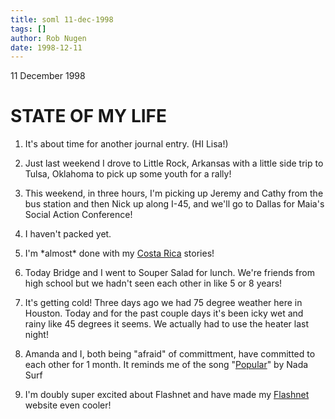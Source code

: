 ```yaml
---
title: soml 11-dec-1998
tags: []
author: Rob Nugen
date: 1998-12-11
---
```


<title>State of My Life</title>

<p class=date>11 December 1998</p>

<h1>STATE OF MY LIFE</h1>

<p><ol>

<p><li>It's about time for another journal entry.  (HI Lisa!)</li>

<p><li>Just last weekend I drove to Little Rock, Arkansas with a little side trip to Tulsa, Oklahoma to pick up some youth for a rally!</li>

<p><li>This weekend, in three hours, I'm picking up Jeremy and Cathy from the bus station and then Nick up along I-45, and we'll go to Dallas for Maia's Social Action Conference!</li>

<p><li>I haven't packed yet.</li>

<p><li>I'm *almost* done with my <a href="/travel/costa_rica/1998/">Costa Rica</a> stories!</li>

<p><li>Today Bridge and I went to Souper Salad for lunch. We're friends from high school but we hadn't seen each other in like 5 or 8 years!</li>

<p><li>It's getting cold!  Three days ago we had 75 degree weather here in Houston.  Today and for the past couple days it's been icky wet and rainy like 45 degrees it seems.  We actually had to use the heater last night!</li>

<p><li>Amanda and I, both being "afraid" of committment, have committed to each other for 1 month.  It reminds me of the song "<a href="http://www.lyrics.ch/query/get?s=64289">Popular</a>" by Nada Surf</li>

<p><li>I'm doubly super excited about Flashnet and have made my <a href="http://www.flash.net/~robnugen">Flashnet</a> website even cooler!</li>
</ol>
</p>
